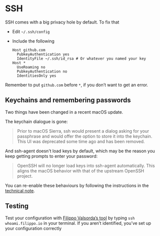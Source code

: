 SSH
===
SSH comes with a big privacy hole by default. To fix that

* Edit `~/.ssh/config`
* Include the following

    ```
    Host github.com
      PubkeyAuthentication yes
      IdentityFile ~/.ssh/id_rsa # Or whatever you named your key
    Host *
      UseRoaming no
      PubkeyAuthentication no
      IdentitiesOnly yes
    ```

Remember to put `github.com` before `*`, if you don’t want to get an error.

Keychains and remembering passwords
-----------------------------------
Two things have been changed in a recent macOS update.

The keychain dialogue is gone:

> Prior to macOS Sierra, ssh would present a dialog asking for your passphrase and would offer the option to store it into the keychain. This UI was deprecated some time ago and has been removed.

And ssh-agent doesn't load keys by default, which may be the reason you keep getting prompts to enter your password:

> OpenSSH will no longer load keys into ssh-agent automatically. This aligns the macOS behavior with that of the upstream OpenSSH project.

You can re-enable these behaviours by following the instructions in the [technical note][].

Testing
-------
Test your configuration with [Filippo Valsorda’s tool][tool] by typing `ssh whoami.filippo.io` in your terminal. If you aren’t identified, you’ve set up your configuration correctly


[tool]: https://blog.filippo.io/ssh-whoami-filippo-io/
[technical note]: https://developer.apple.com/library/content/technotes/tn2449/_index.html#//apple_ref/doc/uid/DTS40017589
